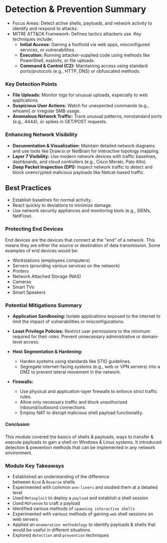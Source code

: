 # Detection & Prevention Summary
- Focus Areas: Detect active shells, payloads, and network activity to identify and respond to attacks.
- MITRE ATT&CK Framework: Defines tactics attackers use. Key techniques include:
    - **Initial Access:** Gaining a foothold via web apps, misconfigured services, or vulnerabilities.
    - **Execution:** Running attacker-supplied code using methods like PowerShell, exploits, or file uploads.
    - **Command & Control (C2):** Maintaining access using standard ports/protocols (e.g., HTTP, DNS) or obfuscated methods.
### Key Detection Points
- **File Uploads:** Monitor logs for unusual uploads, especially to web applications.
- **Suspicious User Actions:** Watch for unexpected commands (e.g., whoami) or irregular SMB usage.
- **Anomalous Network Traffic:** Track unusual patterns, nonstandard ports (e.g., 4444), or spikes in GET/POST requests.
### Enhancing Network Visibility
- **Documentation & Visualization:** Maintain detailed network diagrams and use tools like Draw.io or NetBrain for interactive topology mapping.
- **Layer 7 Visibility:** Use modern network devices with traffic baselines, dashboards, and cloud controllers (e.g., Cisco Meraki, Palo Alto).
- **Deep Packet Inspection (DPI):** Inspect network traffic to detect and block unencrypted malicious payloads like Netcat-based traffic.
## Best Practices
- Establish baselines for normal activity.
- React quickly to deviations to minimize damage.
- Use network security appliances and monitoring tools (e.g., SIEMs, NetFlow).

### Protecting End Devices
End devices are the devices that connect at the "end" of a network. This means they are either the source or destination of data transmission. Some examples of end devices would be:

- Workstations (employees computers)
- Servers (providing various services on the network)
- Printers
- Network Attached Storage (NAS)
- Cameras
- Smart TVs
- Smart Speakers

### Potential Mitigations Summary
- **Application Sandboxing:** Isolate applications exposed to the internet to limit the impact of vulnerabilities or misconfigurations.

- **Least Privilege Policies:** Restrict user permissions to the minimum required for their roles. Prevent unnecessary administrative or domain-level access.

- **Host Segmentation & Hardening:**
    - Harden systems using standards like STIG guidelines.
    - Segregate internet-facing systems (e.g., web or VPN servers) into a DMZ to prevent lateral movement in the network.

- **Firewalls:**
    - Use physical and application-layer firewalls to enforce strict traffic rules.
    - Allow only necessary traffic and block unauthorized inbound/outbound connections.
    - Employ NAT to disrupt malicious shell payload functionality.

##### Conclusion

This module covered the basics of shells & payloads, ways to transfer & execute payloads to gain a shell on Windows & Linux systems. It introduced detection & prevention methods that can be implemented in any network environment.

### Module Key Takeaways

- Established an understanding of the difference between `Bind` & `Reverse` shells
- Experimented with common `one-liners` and studied them at a detailed level
- Used `Metasploit` to deploy a `payload` and establish a shell session
- Used `MSFvenom` to craft a payload
- Identified various methods of `spawning interactive shells`
- Experimented with various methods of gaining `web` shell sessions on web servers
- Applied an `enumeration methodology` to identify payloads & shells that would be useful in different situations
- Explored `detection` and `prevention` techniques